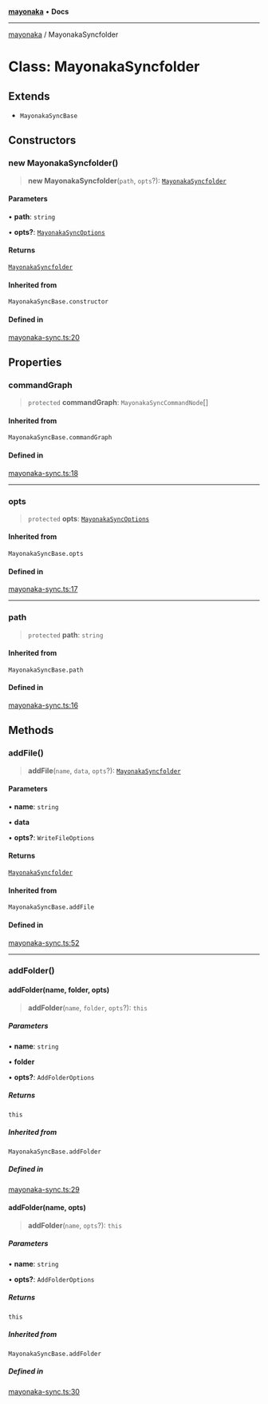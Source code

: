 [**mayonaka**](README.md) • **Docs**

***

[mayonaka](README.md) / MayonakaSyncfolder

# Class: MayonakaSyncfolder

## Extends

- `MayonakaSyncBase`

## Constructors

### new MayonakaSyncfolder()

> **new MayonakaSyncfolder**(`path`, `opts`?): [`MayonakaSyncfolder`](Class.MayonakaSyncfolder.md)

#### Parameters

• **path**: `string`

• **opts?**: [`MayonakaSyncOptions`](TypeAlias.MayonakaSyncOptions.md)

#### Returns

[`MayonakaSyncfolder`](Class.MayonakaSyncfolder.md)

#### Inherited from

`MayonakaSyncBase.constructor`

#### Defined in

[mayonaka-sync.ts:20](https://github.com/ragrag/mayonaka/blob/c788b6d4c70dc8aa789cfccae1992741260b54a3/src/mayonaka-sync.ts#L20)

## Properties

### commandGraph

> `protected` **commandGraph**: `MayonakaSyncCommandNode`[]

#### Inherited from

`MayonakaSyncBase.commandGraph`

#### Defined in

[mayonaka-sync.ts:18](https://github.com/ragrag/mayonaka/blob/c788b6d4c70dc8aa789cfccae1992741260b54a3/src/mayonaka-sync.ts#L18)

***

### opts

> `protected` **opts**: [`MayonakaSyncOptions`](TypeAlias.MayonakaSyncOptions.md)

#### Inherited from

`MayonakaSyncBase.opts`

#### Defined in

[mayonaka-sync.ts:17](https://github.com/ragrag/mayonaka/blob/c788b6d4c70dc8aa789cfccae1992741260b54a3/src/mayonaka-sync.ts#L17)

***

### path

> `protected` **path**: `string`

#### Inherited from

`MayonakaSyncBase.path`

#### Defined in

[mayonaka-sync.ts:16](https://github.com/ragrag/mayonaka/blob/c788b6d4c70dc8aa789cfccae1992741260b54a3/src/mayonaka-sync.ts#L16)

## Methods

### addFile()

> **addFile**(`name`, `data`, `opts`?): [`MayonakaSyncfolder`](Class.MayonakaSyncfolder.md)

#### Parameters

• **name**: `string`

• **data**

• **opts?**: `WriteFileOptions`

#### Returns

[`MayonakaSyncfolder`](Class.MayonakaSyncfolder.md)

#### Inherited from

`MayonakaSyncBase.addFile`

#### Defined in

[mayonaka-sync.ts:52](https://github.com/ragrag/mayonaka/blob/c788b6d4c70dc8aa789cfccae1992741260b54a3/src/mayonaka-sync.ts#L52)

***

### addFolder()

#### addFolder(name, folder, opts)

> **addFolder**(`name`, `folder`, `opts`?): `this`

##### Parameters

• **name**: `string`

• **folder**

• **opts?**: `AddFolderOptions`

##### Returns

`this`

##### Inherited from

`MayonakaSyncBase.addFolder`

##### Defined in

[mayonaka-sync.ts:29](https://github.com/ragrag/mayonaka/blob/c788b6d4c70dc8aa789cfccae1992741260b54a3/src/mayonaka-sync.ts#L29)

#### addFolder(name, opts)

> **addFolder**(`name`, `opts`?): `this`

##### Parameters

• **name**: `string`

• **opts?**: `AddFolderOptions`

##### Returns

`this`

##### Inherited from

`MayonakaSyncBase.addFolder`

##### Defined in

[mayonaka-sync.ts:30](https://github.com/ragrag/mayonaka/blob/c788b6d4c70dc8aa789cfccae1992741260b54a3/src/mayonaka-sync.ts#L30)
